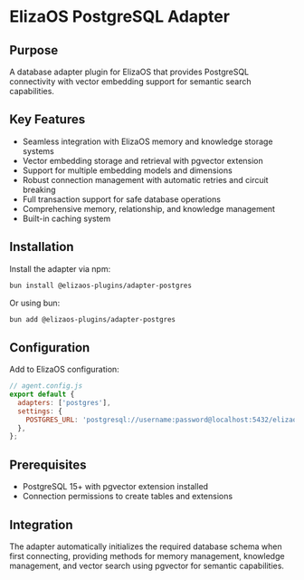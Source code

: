 # ElizaOS PostgreSQL Adapter

## Purpose

A database adapter plugin for ElizaOS that provides PostgreSQL connectivity with vector embedding support for semantic search capabilities.

## Key Features

- Seamless integration with ElizaOS memory and knowledge storage systems
- Vector embedding storage and retrieval with pgvector extension
- Support for multiple embedding models and dimensions
- Robust connection management with automatic retries and circuit breaking
- Full transaction support for safe database operations
- Comprehensive memory, relationship, and knowledge management
- Built-in caching system

## Installation

Install the adapter via npm:

```bash
bun install @elizaos-plugins/adapter-postgres
```

Or using bun:

```bash
bun add @elizaos-plugins/adapter-postgres
```

## Configuration

Add to ElizaOS configuration:

```javascript
// agent.config.js
export default {
  adapters: ['postgres'],
  settings: {
    POSTGRES_URL: 'postgresql://username:password@localhost:5432/elizaos',
  },
};
```

## Prerequisites

- PostgreSQL 15+ with pgvector extension installed
- Connection permissions to create tables and extensions

## Integration

The adapter automatically initializes the required database schema when first connecting, providing methods for memory management, knowledge management, and vector search using pgvector for semantic capabilities.
